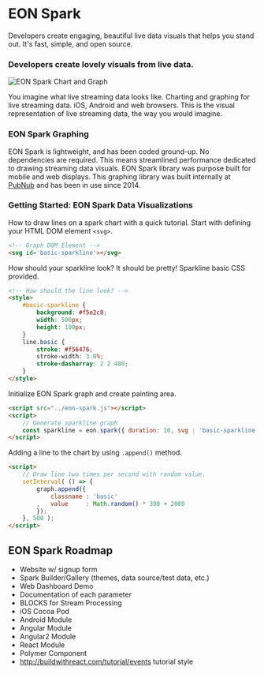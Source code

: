 # EON Spark

Developers create engaging, beautiful
live data visuals that helps you stand out.
It's fast, simple, and open source.

### Developers create **lovely visuals** from live data.

![EON Spark Chart and Graph](http://i.imgur.com/aFysWAy.gif)

You imagine what live streaming data looks like.
Charting and graphing for live streaming data.
iOS, Android and web browsers.
This is the visual representation of live streaming data,
the way you would imagine.

### EON Spark Graphing

EON Spark is lightweight, and has been coded ground-up.
No dependencies are required.
This means streamlined performance dedicated to drawing
streaming data visuals.
EON Spark library was purpose built for mobile and web displays.
This graphing library was built internally at
[PubNub](https://www.pubnub.com/) and has been in use since 2014.

### Getting Started: EON Spark Data Visualizations

How to draw lines on a spark chart with a quick tutorial.
Start with defining your HTML DOM element `<svg>`.

```html
<!-- Graph DOM Element -->
<svg id='basic-sparkline'></svg>
```

How should your sparkline look?
It should be pretty!
Sparkline basic CSS provided.

```html
<!-- How should the line look? -->
<style>
    #basic-sparkline {
        background: #f5e2c8;
        width: 500px;
        height: 100px;
    }
    line.basic {
        stroke: #f56476;
        stroke-width: 3.0%;
        stroke-dasharray: 2 2 400;
    }
</style>
```

Initialize EON Spark graph and create painting area.

```html
<script src="../eon-spark.js"></script>
<script>
    // Generate sparkline graph
    const sparkline = eon.spark({ duration: 10, svg : 'basic-sparkline' });
</script>
```

Adding a line to the chart by using `.append()` method.

```html
<script>
    // Draw line two times per second with random value.
    setInterval( () => {
        graph.append({
            classname : 'basic'
        ,   value     : Math.random() * 300 + 2000
        });
    }, 500 );
</script>
```

## EON Spark Roadmap

 - Website w/ signup form
 - Spark Builder/Gallery (themes, data source/test data, etc.)
 - Web Dashboard Demo
 - Documentation of each parameter
 - BLOCKS for Stream Processing
 - iOS Cocoa Pod
 - Android Module
 - Angular Module
 - Angular2 Module
 - React Module
 - Polymer Component
 - http://buildwithreact.com/tutorial/events tutorial style
